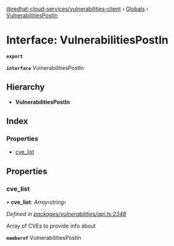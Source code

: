 [@redhat-cloud-services/vulnerabilities-client](../README.md) › [Globals](../globals.md) › [VulnerabilitiesPostIn](vulnerabilitiespostin.md)

# Interface: VulnerabilitiesPostIn

**`export`** 

**`interface`** VulnerabilitiesPostIn

## Hierarchy

* **VulnerabilitiesPostIn**

## Index

### Properties

* [cve_list](vulnerabilitiespostin.md#cve_list)

## Properties

###  cve_list

• **cve_list**: *Array‹string›*

*Defined in [packages/vulnerabilities/api.ts:2348](https://github.com/fhlavac/javascript-clients/blob/master/packages/vulnerabilities/api.ts#L2348)*

Array of CVEs to provide info about

**`memberof`** VulnerabilitiesPostIn
